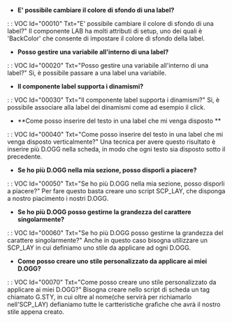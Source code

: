 - **E' possibile cambiare il colore di sfondo di una label?**

 :  : VOC Id="00010" Txt="E' possibile cambiare il colore di sfondo di una label?"
Il componente LAB ha molti attributi di setup, uno dei quali è 'BackColor' che consente di impostare il colore di sfondo della label.

- **Posso gestire una variabile all'interno di una label?**

 :  : VOC Id="00020" Txt="Posso gestire una variabile all'interno di una label?"
Si, è possibile passare a una label una variabile.

- **Il componente label supporta i dinamismi?**

 :  : VOC Id="00030" Txt="Il componente label supporta i dinamismi?"
Si, è possibile associare alla label dei dinamismi come ad esempio il click.

- **Come posso inserire del testo in una label che mi venga disposto **

 :  : VOC Id="00040" Txt="Come posso inserire del testo in una label che mi venga disposto verticalmente?"
Una tecnica per avere questo risultato è inserire più D.OGG nella scheda, in modo che ogni testo sia disposto sotto il precedente.

- **Se ho più D.OGG nella mia sezione, posso disporli a piacere?**

 :  : VOC Id="00050" Txt="Se ho più D.OGG nella mia sezione, posso disporli a piacere?"
Per fare questo basta creare uno script SCP_LAY, che disponga a nostro piacimento i nostri D.OGG.

- **Se ho più D.OGG posso gestirne la grandezza del carattere singolarmente?**

 :  : VOC Id="00060" Txt="Se ho più D.OGG posso gestirne la grandezza del carattere singolarmente?"
Anche in questo caso bisogna utilizzare un SCP_LAY in cui definiamo uno stile da applicare ad ogni D.OGG.

- **Come posso creare uno stile personalizzato da applicare ai miei D.OGG?**

 :  : VOC Id="00070" Txt="Come posso creare uno stile personalizzato da applicare ai miei D.OGG?"
Bisogna creare nello script di scheda un tag chiamato G.STY, in cui oltre al nome(che servirà per richiamarlo nell'SCP_LAY) defianiamo
tutte le cartteristiche grafiche che avrà il nostro stile appena creato.                          
